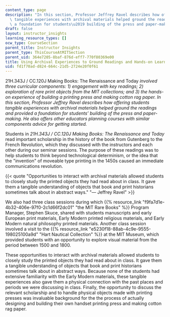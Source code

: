 ```yaml
---
content_type: page
description: "In this section, Professor Jeffrey Ravel describes how offering students\
  \ tangible experiences with archival materials helped ground the readings and provided\
  \ a foundation for students\u2019 building of the press and paper-making. "
draft: false
layout: instructor_insights
learning_resource_types: []
ocw_type: CourseSection
parent_title: Instructor Insights
parent_type: ThisCourseAtMITSection
parent_uid: 364e7205-8baf-876d-eff7-770f80369e00
title: Using Archival Experiences to Ground Readings and Hands-on Learning
uid: fd1f70ad-d824-664c-21d5-2724e20f0f61
---
```

21H.343J / CC.120J Making Books: The Renaissance and Today *involved three curricular components: 1) engagement with key readings; 2) exploration of rare print objects from the MIT collections; and 3) the hands-on experience of building a printing press and making cotton rag paper. In this section, Professor Jeffrey Ravel describes how offering students tangible experiences with archival materials helped ground the readings and provided a foundation for students’ building of the press and paper-making. He also offers other educators planning courses with similar components advice for getting started.*

Students in *21H.343J / CC.120J Making Books: The Renaissance and Today* read important scholarship in the history of the book from Gutenberg to the French Revolution, which they discussed with the instructors and each other during our seminar sessions. The purpose of these readings was to help students to think beyond technological determinism, or the idea that the "invention" of moveable type printing in the 1450s caused an immediate communications revolution.

{{< quote "Opportunities to interact with archival materials allowed students to closely study the printed objects they had read about in class. It gave them a tangible understanding of objects that book and print historians sometimes talk about in abstract ways." "— Jeffrey Ravel" >}}

We also had three class sessions during which {{% resource_link "f9fa7d1e-4b32-406e-97f0-2c1d66f2dc01" "the MIT Rare Books" %}} Program Manager, Stephen Skuce, shared with students manuscripts and early European print materials, Early Modern printed religious materials, and Early Modern natural philosophy printed materials. Another class session involved a visit to the {{% resource_link "e5230f18-88ab-4c9e-9555-198025100a9d" "Hart Nautical Collection" %}} at the MIT Museum, which provided students with an opportunity to explore visual material from the period between 1500 and 1800.

These opportunities to interact with archival materials allowed students to closely study the printed objects they had read about in class. It gave them a tangible understanding of objects that book and print historians sometimes talk about in abstract ways. Because none of the students had extensive familiarity with the Early Modern materials, these tangible experiences also gave them a physical connection with the past places and periods we were discussing in class. Finally, the opportunity to discuss the relevant scholarship and to handle physical objects made with printing presses was invaluable background for the the process of actually designing and building their own handset printing press and making cotton rag paper.